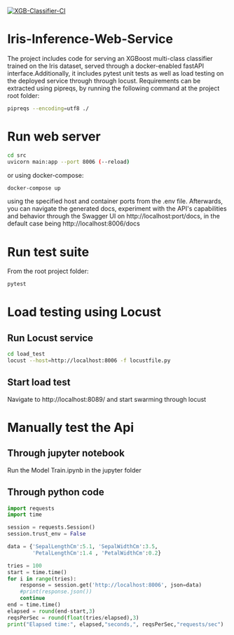 [![XGB-Classifier-CI](https://github.com/GeorgeG92/Iris-Inference-Web-Service/actions/workflows/python-package.yml/badge.svg)](https://github.com/GeorgeG92/Iris-Inference-Web-Service/actions/workflows/python-package.yml)
# Iris-Inference-Web-Service
The project includes code for serving an XGBoost multi-class classifier trained on the Iris dataset, served through a docker-enabled fastAPI interface.Additionally, it includes pytest unit tests as well as load testing on the deployed service through through locust. Requirements can be extracted using pipreqs, by running the following command at the project root folder: 
```sh
pipreqs --encoding=utf8 ./
```

# Run web server
```sh
cd src
uvicorn main:app --port 8006 (--reload)
```
or using docker-compose:
```sh
docker-compose up
```
using the specified host and container ports from the .env file. Afterwards, you can navigate the generated docs, experiment with the API's capabilities and behavior through the Swagger UI on http://localhost:port/docs, in the default case being http://localhost:8006/docs  

# Run test suite
From the root project folder:
```sh
pytest
```

# Load testing using Locust

## Run Locust service
```sh
cd load_test
locust --host=http://localhost:8006 -f locustfile.py
```
## Start load test

Navigate to http://localhost:8089/ and start swarming through locust

# Manually test the Api 

## Through jupyter notebook

Run the Model Train.ipynb in the jupyter folder

## Through python code

```python
import requests
import time

session = requests.Session()
session.trust_env = False

data = {'SepalLengthCm':5.1, 'SepalWidthCm':3.5,
        'PetalLengthCm':1.4 , 'PetalWidthCm':0.2}

tries = 100
start = time.time()
for i in range(tries):
    response = session.get('http://localhost:8006', json=data)
    #print(response.json())
    continue
end = time.time()
elapsed = round(end-start,3)
reqsPerSec = round(float(tries/elapsed),3)
print("Elapsed time:", elapsed,"seconds,", reqsPerSec,"requests/sec") 
```
